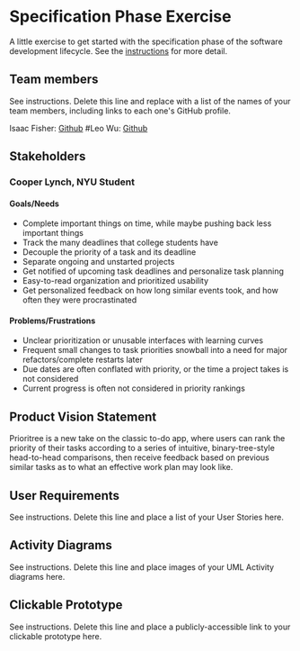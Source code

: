 # Specification Phase Exercise

A little exercise to get started with the specification phase of the software development lifecycle. See the [instructions](instructions.md) for more detail.

## Team members

See instructions. Delete this line and replace with a list of the names of your team members, including links to each one's GitHub profile.

Isaac Fisher: [Github](https://github.com/isaac1000000)
#Leo Wu: [Github](https://github.com/leowu777)

## Stakeholders

### Cooper Lynch, NYU Student
#### Goals/Needs
- Complete important things on time, while maybe pushing back less important things
- Track the many deadlines that college students have
- Decouple the priority of a task and its deadline
- Separate ongoing and unstarted projects
- Get notified of upcoming task deadlines and personalize task planning
- Easy-to-read organization and prioritized usability
- Get personalized feedback on how long similar events took, and how often they were procrastinated

#### Problems/Frustrations
- Unclear prioritization or unusable interfaces with learning curves
- Frequent small changes to task priorities snowball into a need for major refactors/complete restarts later
- Due dates are often conflated with priority, or the time a project takes is not considered
- Current progress is often not considered in priority rankings


## Product Vision Statement

Prioritree is a new take on the classic to-do app, where users can rank the priority of their tasks according to a series of intuitive, binary-tree-style head-to-head comparisons, then receive feedback based on previous similar tasks as to what an effective work plan may look like.

## User Requirements

See instructions. Delete this line and place a list of your User Stories here.

## Activity Diagrams

See instructions. Delete this line and place images of your UML Activity diagrams here.

## Clickable Prototype

See instructions. Delete this line and place a publicly-accessible link to your clickable prototype here.
